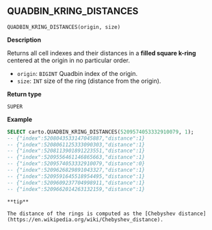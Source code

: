 ## QUADBIN_KRING_DISTANCES

```sql:signature
QUADBIN_KRING_DISTANCES(origin, size)
```

**Description**

Returns all cell indexes and their distances in a **filled square k-ring** centered at the origin in no particular order.

* `origin`: `BIGINT` Quadbin index of the origin.
* `size`: `INT` size of the ring (distance from the origin).

**Return type**

`SUPER`

**Example**

```sql
SELECT carto.QUADBIN_KRING_DISTANCES(5209574053332910079, 1);
-- {"index":5208043533147045887,"distance":1}
-- {"index":5208061125333090303,"distance":1}
-- {"index":5208113901891223551,"distance":1}
-- {"index":5209556461146865663,"distance":1}
-- {"index":5209574053332910079,"distance":0}
-- {"index":5209626829891043327,"distance":1}
-- {"index":5209591645518954495,"distance":1}
-- {"index":5209609237704998911,"distance":1}
-- {"index":5209662014263132159,"distance":1}
```

````hint:info
**tip**

The distance of the rings is computed as the [Chebyshev distance](https://en.wikipedia.org/wiki/Chebyshev_distance).

````
